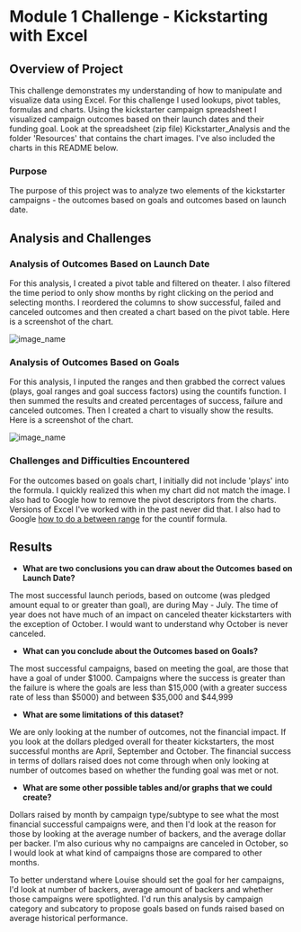 # Module 1 Challenge - Kickstarting with Excel

## Overview of Project
This challenge demonstrates my understanding of how to manipulate and visualize data using Excel. For this challenge I used lookups, pivot tables, formulas and charts. Using the kickstarter campaign spreadsheet I visualized campaign outcomes based on their launch dates and their funding goal. Look at the spreadsheet (zip file) Kickstarter_Analysis and the folder 'Resources' that contains the chart images. I've also included the charts in this README below.

### Purpose
The purpose of this project was to analyze two elements of the kickstarter campaigns - the outcomes based on goals and outcomes based on launch date.
## Analysis and Challenges

### Analysis of Outcomes Based on Launch Date
For this analysis, I created a pivot table and filtered on theater. I also filtered the time period to only show months by right clicking on the period and selecting months. I reordered the columns to show successful, failed and canceled outcomes and then created a chart based on the pivot table. Here is a screenshot of the chart.

![image_name](https://user-images.githubusercontent.com/72076683/94998251-19ad4e00-0576-11eb-8ffe-5693a4db602a.png)

### Analysis of Outcomes Based on Goals
For this analysis, I inputed the ranges and then grabbed the correct values (plays, goal ranges and goal success factors) using the countifs function. I then summed the results and created percentages of success, failure and canceled outcomes. Then I created a chart to visually show the results. Here is a screenshot of the chart.

![image_name](https://user-images.githubusercontent.com/72076683/94998305-8cb6c480-0576-11eb-84d5-45feaf2934eb.png)

### Challenges and Difficulties Encountered
For the outcomes based on goals chart, I initially did not include 'plays' into the formula. I quickly realized this when my chart did not match the image. I also had to Google how to remove the pivot descriptors from the charts. Versions of Excel I've worked with in the past never did that. I also had to Google [how to do a between range](https://www.extendoffice.com/documents/excel/2412-excel-count-cells-between-two-values.html) for the countif formula.


## Results

- **What are two conclusions you can draw about the Outcomes based on Launch Date?**

The most successful launch periods, based on outcome (was pledged amount equal to or greater than goal), are during May - July.
The time of year does not have much of an impact on canceled theater kickstarters with the exception of October. I would want to understand why October is never canceled.

- **What can you conclude about the Outcomes based on Goals?**

The most successful campaigns, based on meeting the goal, are those that have a goal of under $1000. Campaigns where the success is greater than the failure is where the goals are less than $15,000 (with a greater success rate of less than $5000) and between $35,000 and $44,999

- **What are some limitations of this dataset?**

We are only looking at the number of outcomes, not the financial impact. If you look at the dollars pledged overall for theater kickstarters, the most successful months are April, September and October. The financial success in terms of dollars raised does not come through when only looking at number of outcomes based on whether the funding goal was met or not.

- **What are some other possible tables and/or graphs that we could create?**

Dollars raised by month by campaign type/subtype to see what the most financial successful campaigns were, and then I'd look at the reason for those by looking at the average number of backers, and the average dollar per backer. 
I'm also curious why no campaigns are canceled in October, so I would look at what kind of campaigns those are compared to other months.

To better understand where Louise should set the goal for her campaigns, I'd look at number of backers, average amount of backers and whether those campaigns were spotlighted. I'd run this analysis by campaign category and subcatory to propose goals based on funds raised based on average historical performance.

